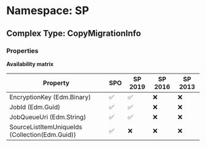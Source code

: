 # Namespace: SP

## Complex Type: CopyMigrationInfo

### Properties

**Availability matrix**

Property | SPO | SP 2019 | SP 2016 | SP 2013
----------|-----|---------|---------|--------
EncryptionKey (Edm.Binary) | ✅ | ✅ | ❌ | ❌
JobId (Edm.Guid) | ✅ | ✅ | ❌ | ❌
JobQueueUri (Edm.String) | ✅ | ✅ | ❌ | ❌
SourceListItemUniqueIds (Collection(Edm.Guid)) | ✅ | ❌ | ❌ | ❌
